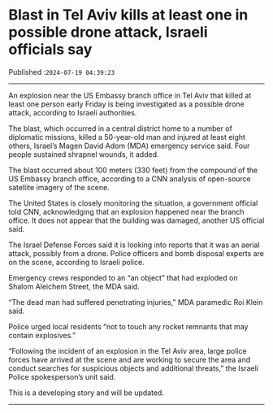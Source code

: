 # Blast in Tel Aviv kills at least one in possible drone attack, Israeli officials say

Published :`2024-07-19 04:39:23`

---

An explosion near the US Embassy branch office in Tel Aviv that killed at least one person early Friday is being investigated as a possible drone attack, according to Israeli authorities.

The blast, which occurred in a central district home to a number of diplomatic missions, killed a 50-year-old man and injured at least eight others, Israel’s Magen David Adom (MDA) emergency service said. Four people sustained shrapnel wounds, it added.

The blast occurred about 100 meters (330 feet) from the compound of the US Embassy branch office, according to a CNN analysis of open-source satellite imagery of the scene.

The United States is closely monitoring the situation, a government official told CNN, acknowledging that an explosion happened near the branch office. It does not appear that the building was damaged, another US official said.

The Israel Defense Forces said it is looking into reports that it was an aerial attack, possibly from a drone. Police officers and bomb disposal experts are on the scene, according to Israeli police.

Emergency crews responded to an “an object” that had exploded on Shalom Aleichem Street, the MDA said.

“The dead man had suffered penetrating injuries,” MDA paramedic Roi Klein said.

Police urged local residents “not to touch any rocket remnants that may contain explosives.”

“Following the incident of an explosion in the Tel Aviv area, large police forces have arrived at the scene and are working to secure the area and conduct searches for suspicious objects and additional threats,” the Israeli Police spokesperson’s unit said.

This is a developing story and will be updated.

---

